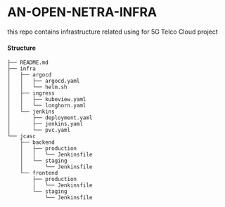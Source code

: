 # AN-OPEN-NETRA-INFRA

this repo contains infrastructure related using for 5G Telco Cloud project

#### Structure
```
├── README.md
├── infra
│   ├── argocd
│   │   ├── argocd.yaml
│   │   └── helm.sh
│   ├── ingress
│   │   ├── kubeview.yaml
│   │   └── longhorn.yaml
│   └── jenkins
│       ├── deployment.yaml
│       ├── jenkins.yaml
│       └── pvc.yaml
└── jcasc
    ├── backend
    │   ├── production
    │   │   └── Jenkinsfile
    │   └── staging
    │       └── Jenkinsfile
    └── frontend
        ├── production
        │   └── Jenkinsfile
        └── staging
            └── Jenkinsfile
```